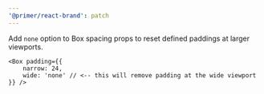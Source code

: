 ```yaml
---
'@primer/react-brand': patch
---
```


Add `none` option to Box spacing props to reset defined paddings at larger viewports.

```
<Box padding={{
    narrow: 24,
    wide: 'none' // <-- this will remove padding at the wide viewport
}} />
```
